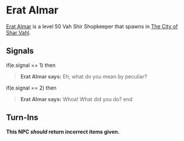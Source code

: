 # Erat Almar



[Erat Almar](/npc/155259) is a level 50 Vah Shir Shopkeeper that spawns in [The City of Shar Vahl](/zone/155).



## Signals

if(e.signal == 1) then


>**Erat Almar says:** Eh, what do you mean by peculiar?

if(e.signal == 2) then


>**Erat Almar says:** Whoa! What did you do?
end



## Turn-Ins



**This NPC *should* return incorrect items given.**





